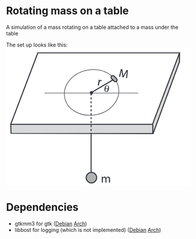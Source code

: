 # Rotating mass on a table
A simulation of a mass rotating on a table attached to a mass under the table

The set up looks like this:
![](picture.png)

# Dependencies
- gtkmm3 for gtk ([Debian](https://packages.debian.org/source/stable/gtkmm3.0) [Arch](https://www.archlinux.org/packages/?name=gtkmm3))
- libbost for logging (which is not implemented) ([Debian](https://packages.debian.org/stretch/libboost-dev) [Arch](https://www.archlinux.org/packages/extra/x86_64/boost/))
